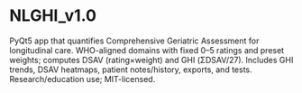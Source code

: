 # NLGHI_v1.0
PyQt5 app that quantifies Comprehensive Geriatric Assessment for longitudinal care. WHO-aligned domains with fixed 0–5 ratings and preset weights; computes DSAV (rating×weight) and GHI (ΣDSAV/27). Includes GHI trends, DSAV heatmaps, patient notes/history, exports, and tests. Research/education use; MIT-licensed.
